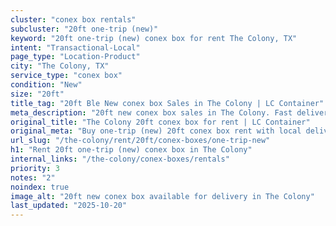 ```yaml
---
cluster: "conex box rentals"
subcluster: "20ft one-trip (new)"
keyword: "20ft one-trip (new) conex box for rent The Colony, TX"
intent: "Transactional-Local"
page_type: "Location-Product"
city: "The Colony, TX"
service_type: "conex box"
condition: "New"
size: "20ft"
title_tag: "20ft Ble New conex box Sales in The Colony | LC Container"
meta_description: "20ft new conex box sales in The Colony. Fast delivery, competitive pricing. Serving conex boxes area. Quote ID: CJV. Call (214) 524-4168 for your free quote today."
original_title: "The Colony 20ft conex box for rent | LC Container"
original_meta: "Buy one-trip (new) 20ft conex box rent with local delivery in The Colony, TX. LC Container — local Since 2003. Request a fast quote today."
url_slug: "/the-colony/rent/20ft/conex-boxes/one-trip-new"
h1: "Rent 20ft one-trip (new) conex box in The Colony"
internal_links: "/the-colony/conex-boxes/rentals"
priority: 3
notes: "2"
noindex: true
image_alt: "20ft new conex box available for delivery in The Colony"
last_updated: "2025-10-20"
---
```


<!-- TODO: Add unique city/inventory copy, images, and internal links here. -->
